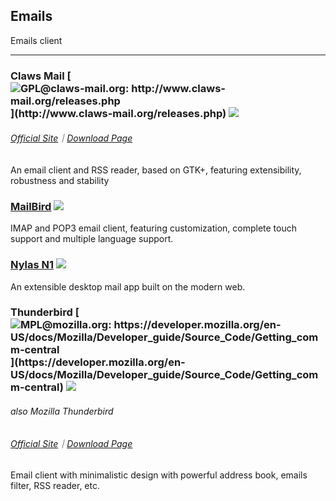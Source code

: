 ## Emails

Emails client

---

### Claws Mail  [![](../assets/open-source-icon.png "GPL@claws-mail.org: http://www.claws-mail.org/releases.php")](http://www.claws-mail.org/releases.php) ![](../assets/united-states.png)

###### [Official Site](http://www.claws-mail.org/)｜[Download Page](http://www.claws-mail.org/downloads.php?section=downloads)

An email client and RSS reader, based on GTK+, featuring extensibility, robustness and stability 

### [MailBird](https://www.mailbird.com/) ![](../assets/earth-globe.png)

IMAP and POP3 email client, featuring customization, complete touch support and multiple language support.

### [Nylas N1](https://www.nylas.com/download/) ![](../assets/earth-globe.png)

An extensible desktop mail app built on the modern web.

### Thunderbird [![](../assets/open-source-icon.png "MPL@mozilla.org: https://developer.mozilla.org/en-US/docs/Mozilla/Developer_guide/Source_Code/Getting_comm-central")](https://developer.mozilla.org/en-US/docs/Mozilla/Developer_guide/Source_Code/Getting_comm-central) ![](../assets/earth-globe.png)

###### also Mozilla Thunderbird

###### [Official Site](https://www.mozilla.org/en-US/thunderbird/)｜[Download Page](https://www.mozilla.org/en-US/thunderbird/all/)

Email client with minimalistic design with powerful address book, emails filter, RSS reader, etc.

